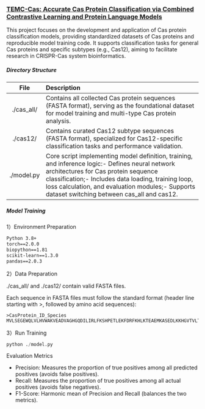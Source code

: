 ### **<u>TEMC-Cas: Accurate Cas Protein Classification via Combined Contrastive Learning and Protein Language Models</u>**

This project focuses on the development and application of Cas protein classification models, providing standardized datasets of Cas proteins and reproducible model training code. It supports classification tasks for general Cas proteins and specific subtypes (e.g., Cas12), aiming to facilitate research in CRISPR-Cas system bioinformatics.

##### Directory Structure

|    File    | Description                                                  |
| :--------: | :----------------------------------------------------------- |
| ./cas_all/ | Contains all collected Cas protein sequences (FASTA format), serving as the foundational dataset for model training and multi-type Cas protein analysis. |
|  ./cas12/  | Contains curated Cas12 subtype sequences (FASTA format), specialized for Cas12-specific classification tasks and performance validation. |
| ./model.py | Core script implementing model definition, training, and inference logic:- Defines neural network architectures for Cas protein sequence classification;- Includes data loading, training loop, loss calculation, and evaluation modules;- Supports dataset switching between cas_all and cas12. |

##### Model Training

1）Environment Preparation

```xml
Python 3.8+
torch==2.0.0 
biopython==1.81 
scikit-learn==1.3.0 
pandas==2.0.3
```

2）Data Preparation

./cas_all/ and ./cas12/ contain valid FASTA files.

Each sequence in FASTA files must follow the standard format (header line starting with >, followed by amino acid sequences):

```
>CasProtein_ID_Species
MVLSEGEWQLVLHVWAKVEADVAGHGQDILIRLFKSHPETLEKFDRFKHLKTEAEMKASEDLKKHGVTVLTALGAILKKKGHHEAELKPLAQSHATKHKIPIKYLEFISEAIIHVLHSRHPGNFGADAQGAMNKALELFRKDIAAKYKELGYQG
```

3）Run Training

```python
python ./model.py
```

Evaluation Metrics

* Precision: Measures the proportion of true positives among all predicted positives (avoids false positives).
* Recall: Measures the proportion of true positives among all actual positives (avoids false negatives).
* F1-Score: Harmonic mean of Precision and Recall (balances the two metrics).